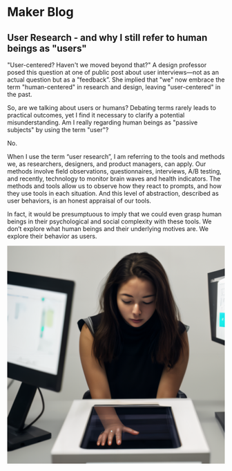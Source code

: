 # Maker Blog

## User Research - and why I still refer to human beings as "users"
"User-centered? Haven't we moved beyond that?" A design professor posed this question at one of public post about user interviews—not as an actual question but as a "feedback”. She implied that "we" now embrace the term "human-centered" in research and design, leaving "user-centered" in the past.

So, are we talking about users or humans? Debating terms rarely leads to practical outcomes, yet I find it necessary to clarify a potential misunderstanding. Am I really regarding human beings as "passive subjects" by using the term "user"?

No.

When I use the term “user research”, I am referring to the tools and methods we, as researchers, designers, and product managers, can apply. Our methods involve field observations, questionnaires, interviews, A/B testing, and recently, technology to monitor brain waves and health indicators. The methods and tools allow us to observe how they react to prompts, and how they use tools in each situation. And this level of abstraction, described as user behaviors, is an honest appraisal of our tools.

In fact, it would be presumptuous to imply that we could even grasp human beings in their psychological and social complexity with these tools. We don’t explore what human beings and their underlying motives are. We explore their behavior as users.

![](../blog/woman_user.png)